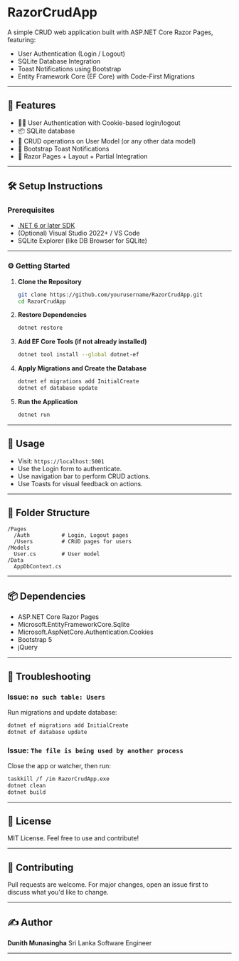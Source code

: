 # RazorCrudApp

A simple CRUD web application built with ASP.NET Core Razor Pages, featuring:

* User Authentication (Login / Logout)
* SQLite Database Integration
* Toast Notifications using Bootstrap
* Entity Framework Core (EF Core) with Code-First Migrations

---

## 🚀 Features

* 🧑‍💼 User Authentication with Cookie-based login/logout
* 📦 SQLite database
* 📝 CRUD operations on User Model (or any other data model)
* 💬 Bootstrap Toast Notifications
* 📄 Razor Pages + Layout + Partial Integration

---

## 🛠️ Setup Instructions

### Prerequisites

* [.NET 6 or later SDK](https://dotnet.microsoft.com/en-us/download)
* (Optional) Visual Studio 2022+ / VS Code
* SQLite Explorer (like DB Browser for SQLite)

---

### ⚙️ Getting Started

1. **Clone the Repository**

   ```bash
   git clone https://github.com/yourusername/RazorCrudApp.git
   cd RazorCrudApp
   ```

2. **Restore Dependencies**

   ```bash
   dotnet restore
   ```

3. **Add EF Core Tools (if not already installed)**

   ```bash
   dotnet tool install --global dotnet-ef
   ```

4. **Apply Migrations and Create the Database**

   ```bash
   dotnet ef migrations add InitialCreate
   dotnet ef database update
   ```

5. **Run the Application**

   ```bash
   dotnet run
   ```

---

## 🥪 Usage

* Visit: `https://localhost:5001`
* Use the Login form to authenticate.
* Use navigation bar to perform CRUD actions.
* Use Toasts for visual feedback on actions.

---

## 🧹 Folder Structure

```
/Pages
  /Auth          # Login, Logout pages
  /Users         # CRUD pages for users
/Models
  User.cs        # User model
/Data
  AppDbContext.cs
```

---

## 📦 Dependencies

* ASP.NET Core Razor Pages
* Microsoft.EntityFrameworkCore.Sqlite
* Microsoft.AspNetCore.Authentication.Cookies
* Bootstrap 5
* jQuery

---

## 🫯 Troubleshooting

### Issue: `no such table: Users`

Run migrations and update database:

```bash
dotnet ef migrations add InitialCreate
dotnet ef database update
```

### Issue: `The file is being used by another process`

Close the app or watcher, then run:

```bash
taskkill /f /im RazorCrudApp.exe
dotnet clean
dotnet build
```

---

## 📖 License

MIT License. Feel free to use and contribute!

---

## 🤝 Contributing

Pull requests are welcome. For major changes, open an issue first to discuss what you'd like to change.

---

## ✍️ Author

**Dunith Munasingha**
Sri Lanka
Software Engineer

---
